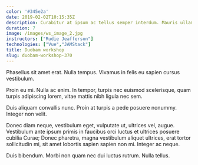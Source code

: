 ```yaml
---
color: '#345e2a'
date: 2019-02-02T10:15:35Z
description: Curabitur at ipsum ac tellus semper interdum. Mauris ullamcorper purus sit amet nulla.
duration: 7
image: /images/ws_image_2.jpg
instructors: ["Rudie Jeafferson"]
technologies: ["Vue","JAMStack"]
title: Duobam workshop
slug: duobam-workshop-370
---
```

Phasellus sit amet erat. Nulla tempus. Vivamus in felis eu sapien cursus vestibulum.

Proin eu mi. Nulla ac enim. In tempor, turpis nec euismod scelerisque, quam turpis adipiscing lorem, vitae mattis nibh ligula nec sem.

Duis aliquam convallis nunc. Proin at turpis a pede posuere nonummy. Integer non velit.

Donec diam neque, vestibulum eget, vulputate ut, ultrices vel, augue. Vestibulum ante ipsum primis in faucibus orci luctus et ultrices posuere cubilia Curae; Donec pharetra, magna vestibulum aliquet ultrices, erat tortor sollicitudin mi, sit amet lobortis sapien sapien non mi. Integer ac neque.

Duis bibendum. Morbi non quam nec dui luctus rutrum. Nulla tellus.
